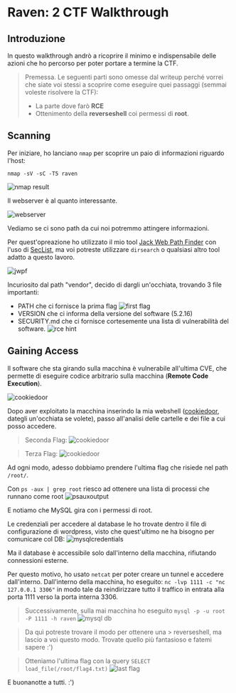 # Raven: 2 CTF Walkthrough

## Introduzione
In questo walkthrough andrò a ricoprire il minimo e indispensabile delle azioni che ho percorso per poter portare a termine la CTF.

> Premessa. Le seguenti parti sono omesse dal writeup perché vorrei che siate voi stessi a scoprire come eseguire quei passaggi (semmai voleste risolvere la CTF):
> - La parte dove farò **RCE**
> - Ottenimento della **reverseshell** coi permessi di **root**.

## Scanning
Per iniziare, ho lanciano `nmap` per scoprire un paio di informazioni riguardo l'host:

`nmap -sV -sC -T5 raven`

![nmap result](img/nmap.png)

Il webserver è al quanto interessante.

![webserver](img/ravenwebpage.png)

Vediamo se ci sono path da cui noi potremmo attingere informazioni.

Per quest'opreazione ho utilizzato il mio tool [Jack Web Path Finder](https://github.com/jackrendor/jwpf) con l'uso di [SecList](https://github.com/danielmiessler/SecLists), ma voi potreste utilizzare `dirsearch` o qualsiasi altro tool adatto a questo lavoro.

![jwpf](img/jwpf.png)

Incuriosito dal path "vendor", decido di dargli un'occhiata, trovando 3 file importanti:
- PATH che ci fornisce la prima flag
![first flag](img/flag1web.png)
- VERSION che ci informa della versione del software (5.2.16)
- SECURITY.md che ci fornisce cortesemente una lista di vulnerabilità del software.
![rce hint](img/phpmailvuln.png)

## Gaining Access
Il software che sta girando sulla macchina è vulnerabile all'ultima CVE, che permette di eseguire codice arbitrario sulla macchina (**Remote Code Execution**).

![cookiedoor](img/cookiedoor.png)

Dopo aver exploitato la macchina inserindo la mia webshell ([cookiedoor](https://github.com/jackrendor/cookiedoor), dategli un'occhiata se volete), passo all'analisi delle cartelle e dei file a cui posso accedere.

> Seconda Flag:
![cookiedoor](img/cookiedoorflag2.png)

> Terza Flag:
![cookiedoor](img/cookiedoorflag3.png)

Ad ogni modo, adesso dobbiamo prendere l'ultima flag che risiede nel path `/root/`.

Con `ps -aux | grep root` riesco ad ottenere una lista di processi che runnano come root
![psauxoutput](img/psaux.png)

E notiamo che MySQL gira con i permessi di root.

Le credenziali per accedere al database le ho trovate dentro il file di configurazione di wordpress, visto che quest'ultimo ne ha bisogno per comunicare col DB:
![mysqlcredentials](img/cookiedoordb.png)

Ma il database è accessibile solo dall'interno della macchina, rifiutando connessioni esterne.

Per questo motivo, ho usato `netcat` per poter creare un tunnel e accedere dall'interno.
Dall'interno della macchina, ho eseguito:
`nc -lvp 1111 -c "nc 127.0.0.1 3306"` in modo tale da reindirizzare tutto il traffico in entrata alla porta 1111 verso la porta interna 3306.

> Successivamente, sulla mai macchina ho eseguito `mysql -p -u root -P 1111 -h raven`
![mysql db](img/mysqlaccess.png) 

> Da quì potreste trovare il modo per ottenere una > reverseshell, ma lascio a voi questo modo. Trovate quello più fantasioso e fatemi sapere :')

> Otteniamo l'ultima flag con la query `SELECT load_file(/root/flag4.txt)`
![last flag](img/lastflag.png)

E buonanotte a tutti. :')
